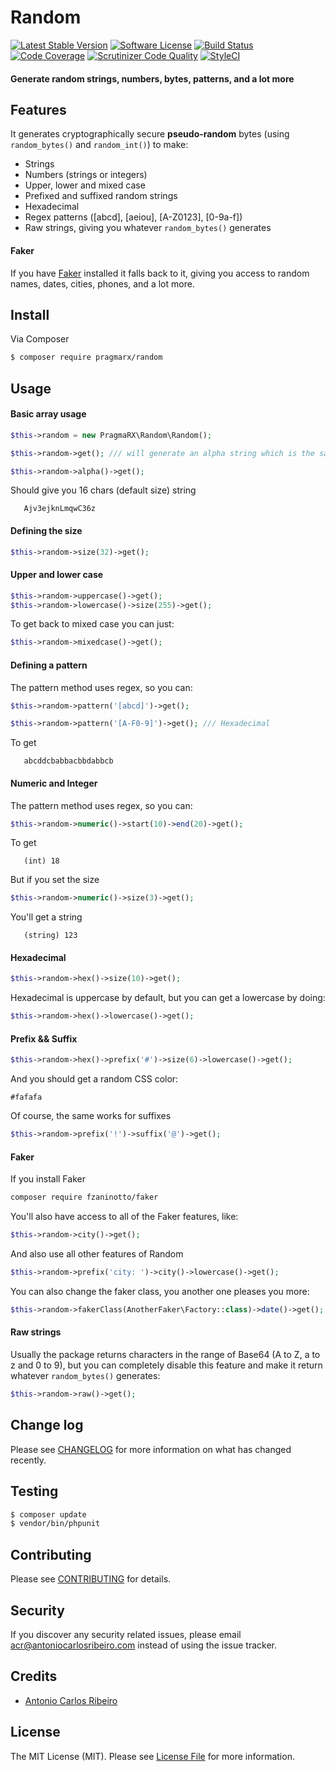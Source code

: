 # Random

[![Latest Stable Version](https://img.shields.io/packagist/v/pragmarx/random.svg?style=flat-square&update=123)](https://packagist.org/packages/pragmarx/random)
[![Software License][ico-license]](LICENSE.md)
[![Build Status](https://img.shields.io/scrutinizer/build/g/antonioribeiro/random.svg?style=flat-square)](https://scrutinizer-ci.com/g/antonioribeiro/random/build-status/master)
[![Code Coverage](https://img.shields.io/scrutinizer/coverage/g/antonioribeiro/random.svg?style=flat-square)](https://scrutinizer-ci.com/g/antonioribeiro/random/?branch=master)
[![Scrutinizer Code Quality](https://img.shields.io/scrutinizer/g/antonioribeiro/random.svg?style=flat-square)](https://scrutinizer-ci.com/g/antonioribeiro/random/?branch=master)
[![StyleCI](https://styleci.io/repos/103568219/shield)](https://styleci.io/repos/103996703)

#### Generate random strings, numbers, bytes, patterns, and a lot more

## Features

It generates cryptographically secure **pseudo-random** bytes (using `random_bytes()` and `random_int()`) to make:

- Strings
- Numbers (strings or integers)
- Upper, lower and mixed case
- Prefixed and suffixed random strings
- Hexadecimal
- Regex patterns ([abcd], [aeiou], [A-Z0123], [0-9a-f])
- Raw strings, giving you whatever `random_bytes()` generates

#### Faker

If you have [Faker](https://github.com/fzaninotto/Faker) installed it falls back to it, giving you access to random names, dates, cities, phones, and a lot more.

## Install

Via Composer

``` bash
$ composer require pragmarx/random
```

## Usage

#### Basic array usage

``` php
$this->random = new PragmaRX\Random\Random();

$this->random->get(); /// will generate an alpha string which is the same of

$this->random->alpha()->get();
```

Should give you 16 chars (default size) string 

``` text
   Ajv3ejknLmqwC36z
```

#### Defining the size

``` php
$this->random->size(32)->get();
```

#### Upper and lower case

``` php
$this->random->uppercase()->get();
$this->random->lowercase()->size(255)->get();
```

To get back to mixed case you can just:

``` php
$this->random->mixedcase()->get();
```

#### Defining a pattern

The pattern method uses regex, so you can:

``` php
$this->random->pattern('[abcd]')->get();

$this->random->pattern('[A-F0-9]')->get(); /// Hexadecimal
```

To get

``` text
   abcddcbabbacbbdabbcb
```

#### Numeric and Integer 

The pattern method uses regex, so you can:

``` php
$this->random->numeric()->start(10)->end(20)->get();
```

To get

``` text
   (int) 18
```

But if you set the size 

``` php
$this->random->numeric()->size(3)->get();
```

You'll get a string

``` text
   (string) 123
```

#### Hexadecimal 

``` php
$this->random->hex()->size(10)->get();
```

Hexadecimal is uppercase by default, but you can get a lowercase by doing:

``` php
$this->random->hex()->lowercase()->get();
```

#### Prefix && Suffix 

``` php
$this->random->hex()->prefix('#')->size(6)->lowercase()->get();
```

And you should get a random CSS color: 

``` text
#fafafa
```

Of course, the same works for suffixes 

``` php
$this->random->prefix('!')->suffix('@')->get();
```

#### Faker

If you install Faker

``` bash
composer require fzaninotto/faker
```
   
You'll also have access to all of the Faker features, like:
   
``` php
$this->random->city()->get();
```

And also use all other features of Random
   
``` php
$this->random->prefix('city: ')->city()->lowercase()->get();
```

You can also change the faker class, you another one pleases you more:

``` php
$this->random->fakerClass(AnotherFaker\Factory::class)->date()->get();
```

#### Raw strings

Usually the package returns characters in the range of Base64 (A to Z, a to z and 0 to 9), but you can completely disable this feature and make it return whatever `random_bytes()` generates: 

``` php
$this->random->raw()->get();
```

## Change log

Please see [CHANGELOG](CHANGELOG.md) for more information on what has changed recently.

## Testing

``` bash
$ composer update
$ vendor/bin/phpunit
```

## Contributing

Please see [CONTRIBUTING](CONTRIBUTING.md) for details.

## Security

If you discover any security related issues, please email acr@antoniocarlosribeiro.com instead of using the issue tracker.

## Credits

- [Antonio Carlos Ribeiro][link-author]

## License

The MIT License (MIT). Please see [License File](LICENSE.md) for more information.


[ico-version]: https://img.shields.io/packagist/v/pragmarx/recovery.svg?style=flat-square
[ico-license]: https://img.shields.io/badge/license-MIT-brightgreen.svg?style=flat-square
[ico-travis]: https://img.shields.io/travis/pragmarx/recovery/master.svg?style=flat-square
[ico-scrutinizer]: https://img.shields.io/scrutinizer/coverage/g/pragmarx/recovery.svg?style=flat-square
[ico-code-quality]: https://img.shields.io/scrutinizer/g/pragmarx/recovery.svg?style=flat-square
[ico-downloads]: https://img.shields.io/packagist/dt/pragmarx/recovery.svg?style=flat-square

[link-packagist]: https://packagist.org/packages/pragmarx/recovery
[link-travis]: https://travis-ci.org/pragmarx/recovery
[link-scrutinizer]: https://scrutinizer-ci.com/g/pragmarx/recovery/code-structure
[link-code-quality]: https://scrutinizer-ci.com/g/pragmarx/recovery
[link-downloads]: https://packagist.org/packages/pragmarx/recovery
[link-author]: https://github.com/antonioribeiro
[link-contributors]: ../../contributors
